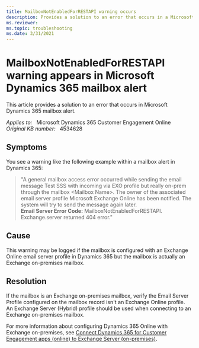 ```yaml
---
title: MailboxNotEnabledForRESTAPI warning occurs
description: Provides a solution to an error that occurs in a Microsoft Dynamics 365 mailbox alert.
ms.reviewer: 
ms.topic: troubleshooting
ms.date: 3/31/2021
---
```

# MailboxNotEnabledForRESTAPI warning appears in Microsoft Dynamics 365 mailbox alert

This article provides a solution to an error that occurs in Microsoft Dynamics 365 mailbox alert.

_Applies to:_ &nbsp; Microsoft Dynamics 365 Customer Engagement Online  
_Original KB number:_ &nbsp; 4534628

## Symptoms

You see a warning like the following example within a mailbox alert in Dynamics 365:

> "A general mailbox access error occurred while sending the email message Test SSS with incoming via EXO profile but really on-prem through the mailbox \<Mailbox Name>. The owner of the associated email server profile Microsoft Exchange Online has been notified. The system will try to send the message again later.  
**Email Server Error Code:** MailboxNotEnabledForRESTAPI. Exchange.server returned 404 error."

## Cause

This warning may be logged if the mailbox is configured with an Exchange Online email server profile in Dynamics 365 but the mailbox is actually an Exchange on-premises mailbox.

## Resolution

If the mailbox is an Exchange on-premises mailbox, verify the Email Server Profile configured on the mailbox record isn't an Exchange Online profile. An Exchange Server (Hybrid) profile should be used when connecting to an Exchange on-premises mailbox.

For more information about configuring Dynamics 365 Online with Exchange on-premises, see [Connect Dynamics 365 for Customer Engagement apps (online) to Exchange Server (on-premises)](/dynamics365/customerengagement/on-premises/admin/connect-exchange-server-on-premises).
